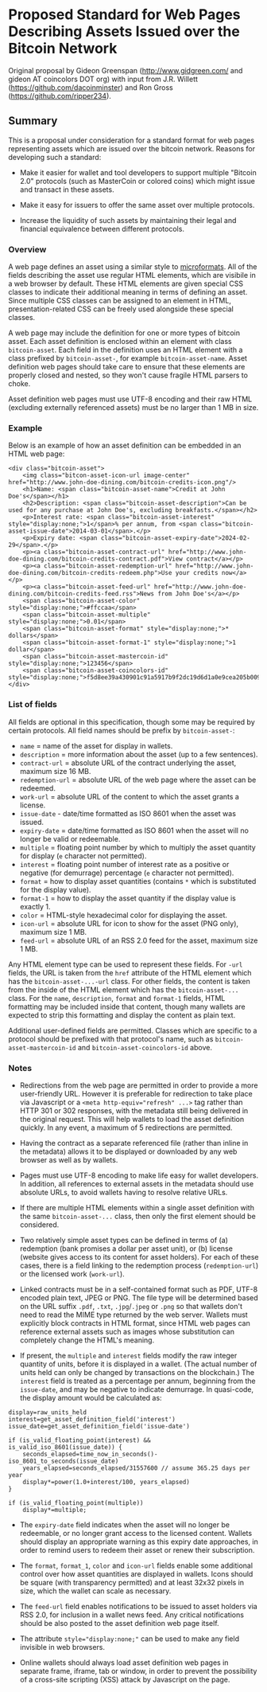 # Proposed Standard for Web Pages Describing Assets Issued over the Bitcoin Network

Original proposal by Gideon Greenspan (http://www.gidgreen.com/ and gideon AT coincolors DOT org) with input from  J.R. Willett (https://github.com/dacoinminster) and Ron Gross (https://github.com/ripper234).

## Summary

This is a proposal under consideration for a standard format for web pages representing assets which are issued over the bitcoin network. Reasons for developing such a standard:

* Make it easier for wallet and tool developers to support multiple "Bitcoin 2.0" protocols (such as MasterCoin or colored coins) which might issue and transact in these assets.

* Make it easy for issuers to offer the same asset over multiple protocols.

* Increase the liquidity of such assets by maintaining their legal and financial equivalence between different protocols.

### Overview

A web page defines an asset using a similar style to [microformats](http://microformats.org). All of the fields describing the asset use regular HTML elements, which are visibile in a web browser by default. These HTML elements are given special CSS classes to indicate their additional meaning in terms of defining an asset. Since multiple CSS classes can be assigned to an element in HTML, presentation-related CSS can be freely used alongside these special classes.

A web page may include the definition for one or more types of bitcoin asset. Each asset definition is enclosed within an element with class `bitcoin-asset`. Each field in the definition uses an HTML element with a class prefixed by `bitcoin-asset-`, for example `bitcoin-asset-name`. Asset definition web pages should take care to ensure that these elements are properly closed and nested, so they won't cause fragile HTML parsers to choke.

Asset definition web pages must use UTF-8 encoding and their raw HTML (excluding externally referenced assets) must be no larger than 1 MB in size.

### Example

Below is an example of how an asset definition can be embedded in an HTML web page:

```
<div class="bitcoin-asset">
	<img class="bitcon-asset-icon-url image-center" href="http://www.john-doe-dining.com/bitcoin-credits-icon.png"/>
	<h1>Name: <span class="bitcoin-asset-name">Credit at John Doe's</span></h1>
	<h2>Description: <span class="bitcoin-asset-description">Can be used for any purchase at John Doe's, excluding breakfasts.</span></h2>
	<p>Interest rate: <span class="bitcoin-asset-interest" style="display:none;">1</span>% per annum, from <span class="bitcoin-asset-issue-date">2014-03-01</span>.</p>
	<p>Expiry date: <span class="bitcoin-asset-expiry-date">2024-02-29</span>.</p>
	<p><a class="bitcoin-asset-contract-url" href="http://www.john-doe-dining.com/bitcoin-credits-contract.pdf">View contract</a></p>
	<p><a class="bitcoin-asset-redemption-url" href="http://www.john-doe-dining.com/bitcoin-credits-redeem.php">Use your credits now</a></p>
	<p><a class="bitcoin-asset-feed-url" href="http://www.john-doe-dining.com/bitcoin-credits-feed.rss">News from John Doe's</a></p>
	<span class="bitcoin-asset-color" style="display:none;">#ffccaa</span>
	<span class="bitcoin-asset-multiple" style="display:none;">0.01</span>
	<span class="bitcoin-asset-format" style="display:none;">* dollars</span>
	<span class="bitcoin-asset-format-1" style="display:none;">1 dollar</span>
	<span class="bitcoin-asset-mastercoin-id" style="display:none;">123456</span>
	<span class="bitcoin-asset-coincolors-id" style="display:none;">f5d8ee39a430901c91a5917b9f2dc19d6d1a0e9cea205b009ca73dd04470b9a6</span>
</div>
```

### List of fields

All fields are optional in this specification, though some may be required by certain protocols. All field names should be prefix by `bitcoin-asset-`:

* `name` = name of the asset for display in wallets.
* `description` = more information about the asset (up to a few sentences).
* `contract-url` = absolute URL of the contract underlying the asset, maximum size 16 MB.
* `redemption-url` = absolute URL of the web page where the asset can be redeemed.
* `work-url` = absolute URL of the content to which the asset grants a license.
* `issue-date` - date/time formatted as ISO 8601 when the asset was issued.
* `expiry-date` = date/time formatted as ISO 8601 when the asset will no longer be valid or redeemable.
* `multiple` = floating point number by which to multiply the asset quantity for display (`e` character not permitted).
* `interest` = floating point number of interest rate as a positive or negative (for demurrage) percentage (`e` character not permitted).
* `format` = how to display asset quantities (contains `*` which is substituted for the display value).
* `format-1` = how to display the asset quantity if the display value is exactly 1.
* `color` = HTML-style hexadecimal color for displaying the asset.
* `icon-url` = absolute URL for icon to show for the asset (PNG only), maximum size 1 MB.
* `feed-url` = absolute URL of an RSS 2.0 feed for the asset, maximum size 1 MB.

Any HTML element type can be used to represent these fields. For `-url` fields, the URL is taken from the `href` attribute of the HTML element which has the `bitcoin-asset-...-url` class. For other fields, the content is taken from the inside of the HTML element which has the `bitcoin-asset-...` class. For the `name`, `description`, `format` and `format-1` fields, HTML formatting may be included inside that content, though many wallets are expected to strip this formatting and display the content as plain text.

Additional user-defined fields are permitted. Classes which are specific to a protocol should be prefixed with that protocol's name, such as `bitcoin-asset-mastercoin-id` and `bitcoin-asset-coincolors-id` above.

### Notes

* Redirections from the web page are permitted in order to provide a more user-friendly URL. However it is preferable for redirection to take place via Javascript or a `<meta http-equiv="refresh" ...>` tag rather than HTTP 301 or 302 responses, with the metadata still being delivered in the original request. This will help wallets to load the asset definition quickly. In any event, a maximum of 5 redirections are permitted.

* Having the contract as a separate referenced file (rather than inline in the metadata) allows it to be displayed or downloaded by any web browser as well as by wallets.

* Pages must use UTF-8 encoding to make life easy for wallet developers. In addition, all references to external assets in the metadata should use absolute URLs, to avoid wallets having to resolve relative URLs.

* If there are multiple HTML elements within a single asset definition with the same `bitcoin-asset-...` class, then only the first element should be considered.

* Two relatively simple asset types can be defined in terms of (a) redemption (bank promises a dollar per asset unit), or (b) license (website gives access to its content for asset holders). For each of these cases, there is a field linking to the redemption process (`redemption-url`) or the licensed work (`work-url`).

* Linked contracts must be in a self-contained format such as PDF, UTF-8 encoded plain text, JPEG or PNG. The file type will be determined based on the URL suffix `.pdf`, `.txt`, `.jpg`/`.jpeg` or `.png` so that wallets don't need to read the MIME type returned by the web server. Wallets must explicitly block contracts in HTML format, since HTML web pages can reference external assets such as images whose substitution can completely change the HTML's meaning.

* If present, the `multiple` and `interest` fields modify the raw integer quantity of units, before it is displayed in a wallet. (The actual number of units held can only be changed by transactions on the blockchain.) The `interest` field is treated as a percentage per annum, beginning from the `issue-date`, and may be negative to indicate demurrage. In quasi-code, the display amount would be calculated as:

```
display=raw_units_held
interest=get_asset_definition_field('interest')
issue_date=get_asset_definition_field('issue-date')

if (is_valid_floating_point(interest) && is_valid_iso_8601(issue_date)) {
	seconds_elapsed=time_now_in_seconds()-iso_8601_to_seconds(issue_date)
	years_elapsed=seconds_elapsed/31557600 // assume 365.25 days per year
	display*=power(1.0+interest/100, years_elapsed)
}

if (is_valid_floating_point(multiple))
	display*=multiple;
```

* The `expiry-date` field indicates when the asset will no longer be redeemable, or no longer grant access to the licensed content. Wallets should display an appropriate warning as this expiry date approaches, in order to remind users to redeem their asset or renew their subscription.

* The `format`, `format_1`, `color` and `icon-url` fields enable some additional control over how asset quantities are displayed in wallets. Icons should be square (with transparency permitted) and at least 32x32 pixels in size, which the wallet can scale as necessary.

* The `feed-url` field enables notifications to be issued to asset holders via RSS 2.0, for inclusion in a wallet news feed. Any critical notifications should be also posted to the asset definition web page itself.

* The attribute `style="display:none;"` can be used to make any field invisible in web browsers.

* Online wallets should always load asset definition web pages in separate frame, iframe, tab or window, in order to prevent the possibility of a cross-site scripting (XSS) attack by Javascript on the page.